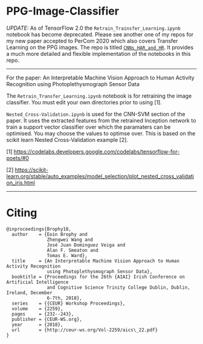 # PPG-Image-Classifier

*UPDATE:* As of TensorFlow 2.0 the `Retrain_Trainsfer_Learning.ipynb` notebook has become deprecated. Please see another one of my repos for my new paper accepted to PerCom 2020 which also covers Transfer Learning on the PPG images. The repo is titled [`CNNs_HAR_and_HR`](https://github.com/Brophy-E/CNNs_HAR_and_HR). It provides a much more detailed and flexible implementation of the notebooks in this repo.

-----

For the paper: An Interpretable Machine Vision Approach to Human Activity Recognition using Photoplethysmograph Sensor Data

The `Retrain_Transfer_Learning.ipynb` notebook is for retraining the image classifier. You must edit your own directories prior to using [1]. 

`Nested_Cross-Validation.ipynb` is used for the CNN-SVM section of the paper. It uses the extracted features from the retrained Inception network to train a support vector classifier over which the paramaters can be optimised. You may choose the values to optimse over. This is based on the scikit learn Nested Cross-Validation example [2]. 


[1] https://codelabs.developers.google.com/codelabs/tensorflow-for-poets/#0

[2] https://scikit-learn.org/stable/auto_examples/model_selection/plot_nested_cross_validation_iris.html


-------

# Citing

    @inproceedings{Brophy18,
      author    = {Eoin Brophy and
                   Zhengwei Wang and
                   José Juan Dominguez Veiga and
                   Alan F. Smeaton and
                   Tomas E. Ward},
      title     = {An Interpretable Machine Vision Approach to Human Activity Recognition
                   using Photoplethysmograph Sensor Data},
      booktitle = {Proceedings for the 26th {AIAI} Irish Conference on Artificial Intelligence
                   and Cognitive Science Trinity College Dublin, Dublin, Ireland, December
                   6-7th, 2018},
      series    = {{CEUR} Workshop Proceedings},
      volume    = {2259},
      pages     = {232--243},
      publisher = {CEUR-WS.org},
      year      = {2018},
      url       = {http://ceur-ws.org/Vol-2259/aics\_22.pdf}
    }
